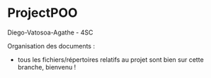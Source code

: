 # ProjectPOO
Diego-Vatosoa-Agathe - 4SC 


Organisation des documents : 
- tous les fichiers/répertoires relatifs au projet sont bien sur cette branche, bienvenu ! 
